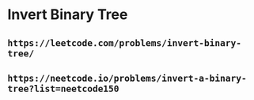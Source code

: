 # Invert Binary Tree

## `https://leetcode.com/problems/invert-binary-tree/`

## `https://neetcode.io/problems/invert-a-binary-tree?list=neetcode150`
